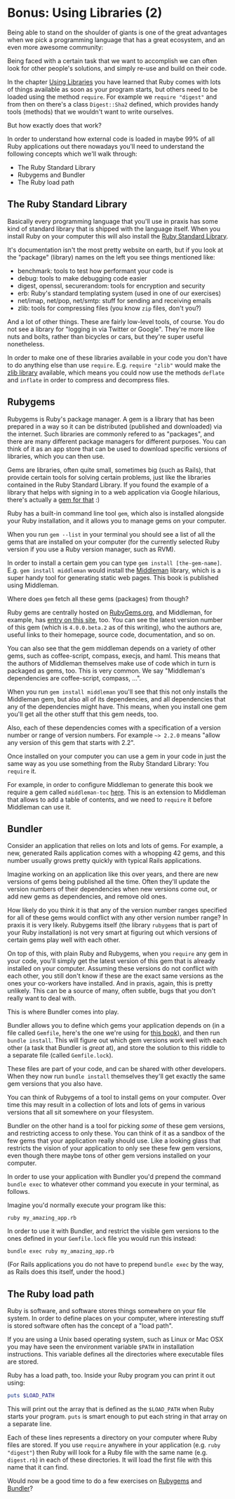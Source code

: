 # Bonus: Using Libraries (2)

Being able to stand on the shoulder of giants is one of the great advantages
when we pick a programming language that has a great ecosystem, and an even
more awesome community:

Being faced with a certain task that we want to accomplish we can often look
for other people's solutions, and simply re-use and build on their code.

In the chapter <a href="/bonus_2/libraries.html">Using Libraries</a> you have
learned that Ruby comes with lots of things available as soon as your program
starts, but others need to be loaded using the method `require`. For example
we `require "digest"` and from then on there's a class `Digest::Sha2` defined,
which provides handy tools (methods) that we wouldn't want to write ourselves.

But how exactly does that work?

In order to understand how external code is loaded in maybe 99% of all Ruby
applications out there nowadays you'll need to understand the following concepts
which we'll walk through:

* The Ruby Standard Library
* Rubygems and Bundler
* The Ruby load path

## The Ruby Standard Library

Basically every programming language that you'll use in praxis has some kind
of standard library that is shipped with the language itself. When you install
Ruby on your computer this will also install the
<a href="http://ruby-doc.org/stdlib-2.2.2/">Ruby Standard Library</a>.

It's documentation isn't the most pretty website on earth, but if you look at
the "package" (library) names on the left you see things mentioned like:

* benchmark: tools to test how performant your code is
* debug: tools to make debugging code easier
* digest, openssl, securerandom: tools for encryption and security
* erb: Ruby's standard templating system (used in one of our exercises)
* net/imap, net/pop, net/smtp: stuff for sending and receiving emails
* zlib: tools for compressing files (you know `zip` files, don't you?)

And a lot of other things. These are fairly low-level tools, of course. You do
not see a library for "logging in via Twitter or Google". They're more like
nuts and bolts, rather than bicycles or cars, but they're super useful
nonetheless.

In order to make one of these libraries available in your code you don't have
to do anything else than use `require`. E.g. `require "zlib"` would make the
<a href="http://ruby-doc.org/stdlib-2.2.2/libdoc/zlib/rdoc/Zlib.html">zlib
library</a> available, which means you could now use the methods `deflate` and
`inflate` in order to compress and decompress files.

## Rubygems

Rubygems is Ruby's package manager. A gem is a library that has been prepared
in a way so it can be distributed (published and downloaded) via the internet.
Such libraries are commonly refered to as "packages", and there are many different
package managers for different purposes. You can think of it as an app store
that can be used to download specific versions of libraries, which you can then
use.

Gems are libraries, often quite small, sometimes big (such as Rails), that
provide certain tools for solving certain problems, just like the libraries
contained in the Ruby Standard Library. If you found the example of a library
that helps with signing in to a web application via Google hilarious, there's
actually a <a href="https://rubygems.org/gems/google-oauth/versions/0.0.2">gem for that</a> :)

Ruby has a built-in command line tool `gem`, which also is installed alongside
your Ruby installation, and it allows you to manage gems on your computer.

When you run `gem --list` in your terminal you should see a list of all the
gems that are installed on your computer (for the currently selected Ruby
version if you use a Ruby version manager, such as RVM).

In order to install a certain gem you can type `gem install [the-gem-name]`.
E.g. `gem install middleman` would install the
<a href="https://middlemanapp.com/">Middleman</a> library, which is a super
handy tool for generating static web pages. This book is published using
Middleman.

Where does `gem` fetch all these gems (packages) from though?

Ruby gems are centrally hosted on <a href="https://rubygems.org">RubyGems.org</a>,
and Middleman, for example, has
<a href="https://rubygems.org/gems/middleman">entry on this site</a>, too.
You can see the latest version number of this gem (which is `4.0.0.beta.2` as
of this writing), who the authors are, useful links to their homepage, source
code, documentation, and so on.

You can also see that the gem middleman depends on a variety of other gems,
such as coffee-script, compass, execjs, and haml. This means that the authors
of Middleman themselves make use of code which in turn is packaged as gems,
too. This is very common. We say "Middleman's dependencies are coffee-script,
compass, ...".

When you run `gem install middleman` you'll see that this not only installs
the Middleman gem, but also all of its dependencies, and all dependencies
that any of the dependencies might have. This means, when you install one
gem you'll get all the other stuff that this gem needs, too.

Also, each of these dependencies comes with a specification of a version number
or range of version numbers. For example `~> 2.2.0` means "allow any version
of this gem that starts with 2.2".

Once installed on your computer you can use a gem in your code in just the same
way as you use something from the Ruby Standard Library: You `require` it.

For example, in order to configure Middleman to generate this book we require
a gem called `middleman-toc`
<a href="https://github.com/rubymonsters/ruby-for-beginners/blob/master/config.rb#L1">here</a>.
This is an extension to Middleman that allows to add a table of contents, and
we need to `require` it before Middleman can use it.

## Bundler

Consider an application that relies on lots and lots of gems. For example,
a new, generated Rails application comes with a whopping 42 gems, and this
number usually grows pretty quickly with typical Rails applications.

Imagine working on an application like this over years, and there are new
versions of gems being published all the time. Often they'll update the version
numbers of their dependencies when new versions come out, or add new gems as
dependencies, and remove old ones.

How likely do you think it is that any of the version number ranges specified
for all of these gems would conflict with any other version number range? In
praxis it is very likely. Rubygems itself (the library `rubygems` that is part
of your Ruby installation) is not very smart at figuring out which versions
of certain gems play well with each other.

On top of this, with plain Ruby and Rubygems, when you `require` any gem in your
code, you'll simply get the latest version of this gem that is already installed
on your computer. Assuming these versions do not conflict with each other, you
still don't know if these are the exact same versions as the ones your
co-workers have installed. And in praxis, again, this is pretty unlikely. This
can be a source of many, often subtle, bugs that you don't really want to deal
with.

This is where Bundler comes into play.

Bundler allows you to define which gems your application depends on (in a file
called `Gemfile`, here's the one we're using for
<a href="https://github.com/rubymonsters/ruby-for-beginners/blob/master/Gemfile">this book</a>),
and then run `bundle install`. This will figure out which
gem versions work well with each other (a task that Bundler is *great* at), and
store the solution to this riddle to a separate file (called `Gemfile.lock`).

These files are part of your code, and can be shared with other developers.
When they now run `bundle install` themselves they'll get exactly the same gem
versions that you also have.

You can think of Rubygems of a tool to install gems on your computer. Over time
this may result in a collection of lots and lots of gems in various versions
that all sit somewhere on your filesystem.

Bundler on the other hand is a tool for picking *some* of these gem versions,
and restricting access to only these. You can think of it as a sandbox of the
few gems that your application really should use. Like a looking glass that
restricts the vision of your application to only see these few gem versions,
even though there maybe tons of other gem versions installed on your computer.

In order to use your application with Bundler you'd prepend the command `bundle
exec` to whatever other command you execute in your terminal, as follows.

Imagine you'd normally execute your program like this:

```
ruby my_amazing_app.rb
```

In order to use it with Bundler, and restrict the visible gem versions to the
ones defined in your `Gemfile.lock` file you would run this instead:

```
bundle exec ruby my_amazing_app.rb
```

(For Rails applications you do not have to prepend `bundle exec` by the way, as
Rails does this itself, under the hood.)

## The Ruby load path

Ruby is software, and software stores things somewhere on your file system.
In order to define places on your computer, where interesting stuff is stored
software often has the concept of a "load path".

If you are using a Unix based operating system, such as Linux or Mac OSX you
may have seen the environment variable `$PATH` in installation instructions.
This variable defines all the directories where executable files are stored.

Ruby has a load path, too. Inside your Ruby program you can print it out using:

```ruby
puts $LOAD_PATH
```

This will print out the array that is defined as the `$LOAD_PATH` when Ruby
starts your program. `puts` is smart enough to put each string in that array
on a separate line.

Each of these lines represents a directory on your computer where Ruby files
are stored. If you use `require` anywhere in your application (e.g. `ruby
"digest"`) then Ruby will look for a Ruby file with the same name (e.g.
`digest.rb`) in each of these directories. It will load the first file with
this name that it can find.

Would now be a good time to do a few exercises on
<a href="/exercises/rubygems.html">Rubygems</a> and
<a href="/exercises/bundler.html">Bundler</a>?
